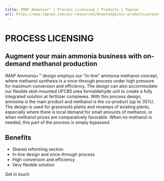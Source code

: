 ```yaml
---
title: IMAP Ammonia+™ | Process licensing | Products | Topsoe
url: https://www.topsoe.com/our-resources/knowledge/our-products/process-licensing/imap-ammoniatm#main-content
---
```


# PROCESS LICENSING

## Augment your main ammonia business with on-demand methanol production

IMAP Ammonia+™ design employs our “in-line” ammonia methanol concept, where methanol synthesis is a once-through process under high pressure for maximum conversion and efficiency. The design can also accommodate our flexible skid-mounted UFC85 urea formaldehyde unit to create a fully integrated solution at fertilizer complexes. With this process design, ammonia is the main product and methanol is the co-product (up to 35%). The design is used for grassroots plants and revamps of existing plants, especially where there is local demand for small amounts of methanol, or when methanol prices are comparatively favorable. When no methanol is needed, this part of the process is simply bypassed.

## Benefits

- Shared reforming section
- In-line design and once-through process
- High conversion and efficiency
- Very flexible solution

Get in touch